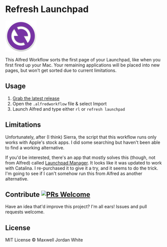 # Refresh Launchpad

<img src="icon.png" alt="Refresh Launchpad Icon" width="100"/>

This Alfred Workflow sorts the first page of your Launchpad, like when you first fired up your Mac. Your remaining applications will be placed into new pages, but won't get sorted due to current limitations.

## Usage

1. [Grab the latest release](https://github.com/maxwelljordanwhite/Refresh-Launchpad/releases)
2. Open the `.alfredworkflow` file & select Import
3. Launch Alfred and type either `rl` or `refresh launchpad`

## Limitations

Unfortunately, after (I think) Sierra, the script that this workflow runs only works with Apple's stock apps. I did some searching but haven't been able to find a working alternative.

If you'd be interested, there's an app that mostly solves this (though, not from Alfred) called [Launchpad Manager](http://launchpadmanager.com/). It looks like it was updated to work with Catalina. I re-purchased it to give it a try, and it seems to do the trick. I'm going to see if I can't somehow run this from Alfred as another alternative.

## Contribute [![PRs Welcome](https://img.shields.io/badge/PRs-welcome-brightgreen.svg?style=flat-square)](http://makeapullrequest.com)

Have an idea that'd improve this project? I'm all ears! Issues and pull requests welcome.

## License

MIT License © Maxwell Jordan White
